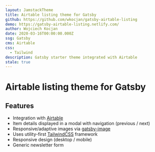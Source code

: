 ```yaml
---
layout: JamstackTheme
title: Airtable listing theme for Gatsby
github: https://github.com/wkocjan/gatsby-airtable-listing
demo: https://gatsby-airtable-listing.netlify.com/
author: Wojciech Kocjan
date: 2020-03-16T00:00:00.000Z
ssg: Gatsby
cms: Airtable
css:
  - Tailwind
description: Gatsby starter theme integrated with Airtable
stale: true
---
```


# Airtable listing theme for Gatsby

## Features

- Integration with [Airtable](https://airtable.com/)
- Item details displayed in a modal with navigation (previous / next)
- Responsive/adaptive images via [gatsby-image](https://www.gatsbyjs.org/packages/gatsby-image/)
- Uses utility-first [TailwindCSS](https://tailwindcss.com/) framework
- Responsive design (desktop / mobile)
- Generic newsletter form
